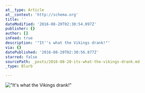```yaml
---
at__type: Article
at__context: 'http://schema.org'
title: ''
dateModified: '2016-08-20T02:30:54.097Z'
publisher: {}
author: []
inFeed: true
description: '"It''s what the Vikings drank!"'
via: {}
datePublished: '2016-08-20T02:30:56.877Z'
starred: false
sourcePath: _posts/2016-08-20-its-what-the-vikings-drank.md
_type: Blurb

---
```

!["It's what the Vikings drank!"](https://the-grid-user-content.s3-us-west-2.amazonaws.com/25e2d293-3446-4a6e-bdff-fd51c644e59a.jpg)